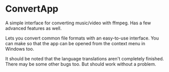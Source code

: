 # ConvertApp
A simple interface for converting music/video with ffmpeg. Has a few advanced features as well.

Lets you convert common file formats with an easy-to-use interface.
You can make so that the app can be opened from the context menu in Windows too.

It should be noted that the language translations aren't completely finished. There may be some other bugs too. But should work without a problem.
